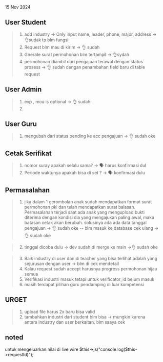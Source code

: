 15 Nov 2024
## User Student 
> 1. add industry -> Only input name, leader, phone, major, address -> 👌sudak tp blm fungsi
> 2. Request blm mau di kirim -> 👌 sudah
> 3. Gnerate surat permohonan blm tertampil ->  👌sydah
> 4. permohonan diambil dari pengajuan terawal dengan status prosess -> 👌 sudah dengan penambahan field baru di table request


## User Admin
> 1. exp , mou is optional -> 👌 sudah
> 2. 


## User Guru
> 1. mengubah dari status pending ke acc pengajuan -> 👌 sudah oke


## Cetak Serifikat
> 1. nomor suray apakah selalu sama? -> 🗣️ harus konfirmasi dul
> 2. Periode waktunya apakah bisa di set ? -> 🗣️ konfirmasi dulu


## Permasalahan
> 1. jika dalam 1 gerombolan anak sudah mendapatkan format surat permohonan pkl dan telah mendapatkan surat balasan. Permasalahan terjadi saat ada anak yang mengupload bukti diterima dengan kondisi dia yang mengajukan paling awal, maka batasan cetak akan berubah. solusinya ada ada data tanggal pengajuan  -> 👌 sudah oke
    -- blm masuk ke database cek ulang -> 👌 sudah oke

> 2. tinggal dicoba dulu -> dev sudah di merge ke main ->👌 sudah oke

> 3. Baik industry di user dan di teacher yang bisa terlihat adalah yang sejurusan dengan user -> blm di cek mendetail 
> 4. Kalau request sudah accept harusnya progress permohonan hijau semua
> 5. Verifikasi industri masuk tetapi untuk verificator_id belum masuk
> 6. masih terdapat pilihan guru pendamping di luar kompetensi

## URGET
> 1. upload file harus 2x baru bisa valid
> 2. tambahkan industri dari student blm bisa -> mungkin karena antara industry dan user berkaitan. blm saaya cek

## noted
untuk mengeluarkan nilai di live wire
$this->js("console.log($this->requestId)");